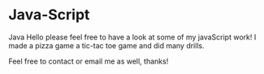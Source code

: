 # Java-Script
Java
Hello please feel free to have a look at some of my javaScript work! I made a pizza game a tic-tac toe game and did many drills.

Feel free to contact or email me as well, thanks! 
